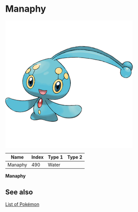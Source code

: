 # Manaphy


![Manaphy](images/490.png)

| **Name** | **Index** | **Type 1** | **Type 2** |
|----|----|----|----|
| Manaphy | 490 | Water  |  |

**Manaphy** 

## See also

[List of Pokémon](../pokemon.md)
